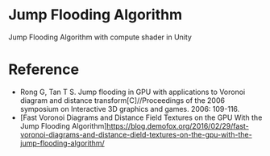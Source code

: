 # Jump Flooding Algorithm
Jump Flooding Algorithm with compute shader in Unity
# Reference
- Rong G, Tan T S. Jump flooding in GPU with applications to Voronoi diagram and distance transform[C]//Proceedings of the 2006 symposium on Interactive 3D graphics and games. 2006: 109-116.
- [Fast Voronoi Diagrams and Distance Field Textures on the GPU With the Jump Flooding Algorithm]https://blog.demofox.org/2016/02/29/fast-voronoi-diagrams-and-distance-dield-textures-on-the-gpu-with-the-jump-flooding-algorithm/
